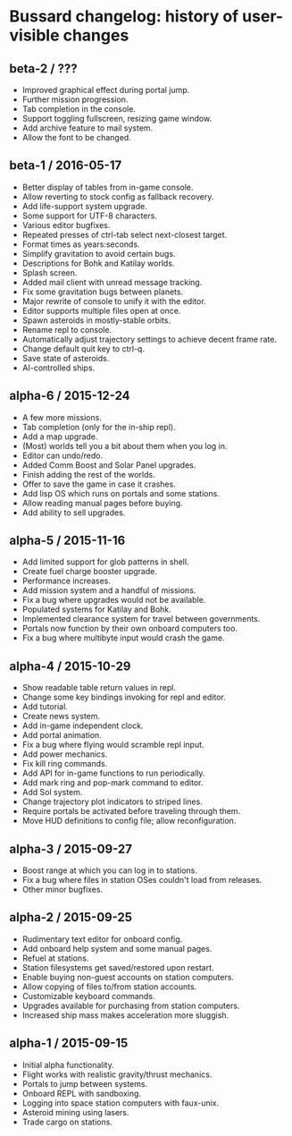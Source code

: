 # Bussard changelog: history of user-visible changes

## beta-2 / ???

* Improved graphical effect during portal jump.
* Further mission progression.
* Tab completion in the console.
* Support toggling fullscreen, resizing game window.
* Add archive feature to mail system.
* Allow the font to be changed.

## beta-1 / 2016-05-17

* Better display of tables from in-game console.
* Allow reverting to stock config as fallback recovery.
* Add life-support system upgrade.
* Some support for UTF-8 characters.
* Various editor bugfixes.
* Repeated presses of ctrl-tab select next-closest target.
* Format times as years:seconds.
* Simplify gravitation to avoid certain bugs.
* Descriptions for Bohk and Katilay worlds.
* Splash screen.
* Added mail client with unread message tracking.
* Fix some gravitation bugs between planets.
* Major rewrite of console to unify it with the editor.
* Editor supports multiple files open at once.
* Spawn asteroids in mostly-stable orbits.
* Rename repl to console.
* Automatically adjust trajectory settings to achieve decent frame rate.
* Change default quit key to ctrl-q.
* Save state of asteroids.
* AI-controlled ships.

## alpha-6 / 2015-12-24

* A few more missions.
* Tab completion (only for the in-ship repl).
* Add a map upgrade.
* (Most) worlds tell you a bit about them when you log in.
* Editor can undo/redo.
* Added Comm Boost and Solar Panel upgrades.
* Finish adding the rest of the worlds.
* Offer to save the game in case it crashes.
* Add lisp OS which runs on portals and some stations.
* Allow reading manual pages before buying.
* Add ability to sell upgrades.

## alpha-5 / 2015-11-16

* Add limited support for glob patterns in shell.
* Create fuel charge booster upgrade.
* Performance increases.
* Add mission system and a handful of missions.
* Fix a bug where upgrades would not be available.
* Populated systems for Katilay and Bohk.
* Implemented clearance system for travel between governments.
* Portals now function by their own onboard computers too.
* Fix a bug where multibyte input would crash the game.

## alpha-4 / 2015-10-29

* Show readable table return values in repl.
* Change some key bindings invoking for repl and editor.
* Add tutorial.
* Create news system.
* Add in-game independent clock.
* Add portal animation.
* Fix a bug where flying would scramble repl input.
* Add power mechanics.
* Fix kill ring commands.
* Add API for in-game functions to run periodically.
* Add mark ring and pop-mark command to editor.
* Add Sol system.
* Change trajectory plot indicators to striped lines.
* Require portals be activated before traveling through them.
* Move HUD definitions to config file; allow reconfiguration.

## alpha-3 / 2015-09-27

* Boost range at which you can log in to stations.
* Fix a bug where files in station OSes couldn't load from releases.
* Other minor bugfixes.

## alpha-2 / 2015-09-25

* Rudimentary text editor for onboard config.
* Add onboard help system and some manual pages.
* Refuel at stations.
* Station filesystems get saved/restored upon restart.
* Enable buying non-guest accounts on station computers.
* Allow copying of files to/from station accounts.
* Customizable keyboard commands.
* Upgrades available for purchasing from station computers.
* Increased ship mass makes acceleration more sluggish.

## alpha-1 / 2015-09-15

* Initial alpha functionality.
* Flight works with realistic gravity/thrust mechanics.
* Portals to jump between systems.
* Onboard REPL with sandboxing.
* Logging into space station computers with faux-unix.
* Asteroid mining using lasers.
* Trade cargo on stations.
